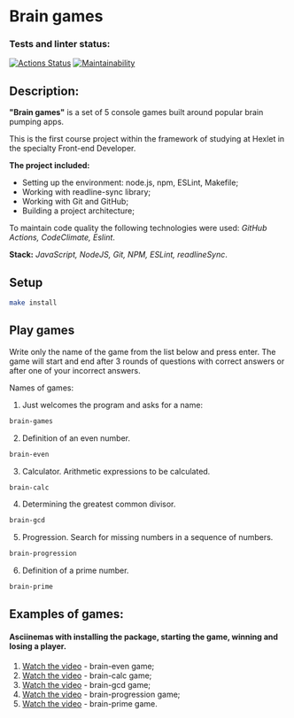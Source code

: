 # Brain games

### Tests and linter status:
[![Actions Status](https://github.com/xyzelena/frontend-project-44/workflows/hexlet-check/badge.svg)](https://github.com/xyzelena/frontend-project-44/actions)
[![Maintainability](https://api.codeclimate.com/v1/badges/67958a3268e4ae8a13cf/maintainability)](https://codeclimate.com/github/xyzelena/frontend-project-44/maintainability)

## Description: 

__"Brain games"__ is a set of 5 console games built around popular brain pumping apps. 

This is the first course project within the framework of studying at Hexlet in the specialty Front-end Developer. 

__The project included:__
* Setting up the environment: node.js, npm, ESLint, Makefile;
* Working with readline-sync library; 
* Working with Git and GitHub; 
* Building a project architecture; 

To maintain code quality the following technologies were used: _GitHub Actions, CodeClimate, Eslint_. 

__Stack:__ _JavaScript, NodeJS, Git, NPM, ESLint, readlineSync_. 

## Setup

```bash
make install
```
  
## Play games

Write only the name of the game from the list below and press enter. The game will start and end after 3 rounds of questions with correct answers or after one of your incorrect answers. 
  
 Names of games:
 
 1. Just welcomes the program and asks for a name:
 ```bash
 brain-games
 ```
 
 2. Definition of an even number. 
  ```bash
 brain-even
 ```
 
 3. Calculator. Arithmetic expressions to be calculated.
 ```bash 
 brain-calc
 ```
 
 4. Determining the greatest common divisor.
 ```bash 
 brain-gcd
 ```
 
 5. Progression. Search for missing numbers in a sequence of numbers. 
 ```bash 
 brain-progression
 ```
 
 6. Definition of a prime number. 
 ```bash 
 brain-prime
 ```

## Examples of games:
#### Asciinemas with installing the package, starting the game, winning and losing a player.
1. [Watch the video](https://asciinema.org/a/553756) - brain-even game; 
2. [Watch the video](https://asciinema.org/a/555195) - brain-calc game;
3. [Watch the video](https://asciinema.org/a/555366) - brain-gcd game;
4. [Watch the video](https://asciinema.org/a/555573) - brain-progression game;
5. [Watch the video](https://asciinema.org/a/555697) - brain-prime game.
